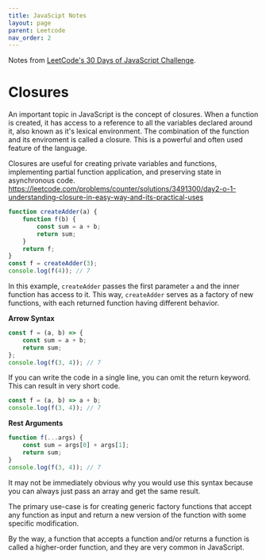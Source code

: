 ```yaml
---
title: JavaScipt Notes
layout: page
parent: Leetcode
nav_order: 2
---
```


Notes from [LeetCode's 30 Days of JavaScript Challenge](https://leetcode.com/studyplan/30-days-of-javascript/).

# Closures

An important topic in JavaScript is the concept of closures. When a function is created, it has access to a reference to all the variables declared around it, also known as it's lexical environment. The combination of the function and its enviroment is called a closure. This is a powerful and often used feature of the language.

Closures are useful for creating private variables and functions, implementing partial function application, and preserving state in asynchronous code.
https://leetcode.com/problems/counter/solutions/3491300/day2-o-1-understanding-closure-in-easy-way-and-its-practical-uses


```js
function createAdder(a) {
    function f(b) {
        const sum = a + b;
        return sum;
    }
    return f;
}
const f = createAdder(3);
console.log(f(4)); // 7
```
In this example, `createAdder` passes the first parameter `a` and the inner function has access to it. This way, `createAdder` serves as a factory of new functions, with each returned function having different behavior.

**Arrow Syntax**

```js
const f = (a, b) => {
    const sum = a + b;
    return sum;
};
console.log(f(3, 4)); // 7
```

If you can write the code in a single line, you can omit the return keyword. This can result in very short code.

```js
const f = (a, b) => a + b;
console.log(f(3, 4)); // 7
```

**Rest Arguments**

```js
function f(...args) {
    const sum = args[0] + args[1];
    return sum;
}
console.log(f(3, 4)); // 7
```

It may not be immediately obvious why you would use this syntax because you can always just pass an array and get the same result.

The primary use-case is for creating generic factory functions that accept any function as input and return a new version of the function with some specific modification.

By the way, a function that accepts a function and/or returns a function is called a higher-order function, and they are very common in JavaScript.
